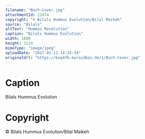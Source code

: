```yaml
---
filename: "Buch-Cover.jpg"
attachmentId: 22474
copyright: "© Bilals Hummus Evolution/Bilal Maikeh"
source: "Bilals"
altText: "Hummus Revolution"
caption: "Bilals Hummus Evolution"
width: 1800
height: 1124
mimeType: "image/jpeg"
uploadDate: "2017-01-11 14:25:34"
originalUrl: "https://bxq4fb.myraidbox.de/i/Buch-Cover.jpg"
---
```


# Caption

Bilals Hummus Evolution

# Copyright

© Bilals Hummus Evolution/Bilal Maikeh
